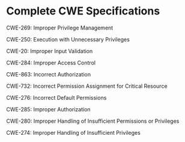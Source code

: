 

# Complete CWE Specifications

CWE-269: Improper Privilege Management

CWE-250: Execution with Unnecessary Privileges

CWE-20: Improper Input Validation

CWE-284: Improper Access Control

CWE-863: Incorrect Authorization

CWE-732: Incorrect Permission Assignment for Critical Resource

CWE-276: Incorrect Default Permissions

CWE-285: Improper Authorization

CWE-280: Improper Handling of Insufficient Permissions or Privileges 

CWE-274: Improper Handling of Insufficient Privileges